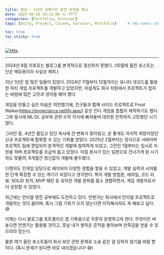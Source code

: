 ```yaml
---
title: 잡담 - 1년의 공백기간 동안 무엇을 했냐
date: 2025-08-28 19:12:00 +/-TTTT
categories: [Portfolio, Survivor]
tags: [Unity, Project, Cocone, Survivor, Portfolio]     # TAG names should always be lowercase

toc: true
toc_sticky: true
---
```

[![Hits](https://hits.seeyoufarm.com/api/count/incr/badge.svg?url=https%3A%2F%2Fepheria.github.io&count_bg=%2379C83D&title_bg=%23555555&icon=&icon_color=%23E7E7E7&title=views&edge_flat=false)](https://hits.seeyoufarm.com)

---

2024년 8월 이후로는 블로그를 본격적으로 갱신하지 못했다. (10월에 올린 포스트는 단순 메모용이라 사실상 제외.)

지난 1년은 참 많은 일들이 있었다.
2024년 11월부터 12월까지는 유니티 넷코드를 활용한 파티 게임 프로젝트를 개발하고 있었지만, 아쉽게도 회사 차원에서 프로젝트가 접히는 바람에 많은 고민과 생각을 해야 했다.

게임을 만들고 싶은 마음은 여전했기에, 친구들과 함께 사이드 프로젝트로 Frost Walker(https://projectarca.netlify.app/) 같은 인디 게임을 틈틈이 제작하기도 했다. 그와 동시에 ML·DL 공부와 관련 수학 지식에 빠져들며 대학원 진학까지 고민했던 시기였다.

그러던 중, 4년간 몸담고 있던 회사에 큰 변화가 찾아왔고, 운 좋게도 마지막 희망이었던 신규 프로젝트에 합류할 수 있는 기회를 얻었다.
2025년 2월부터는 정식으로 서바이버 프로젝트 팀에 편입되어 본격적인 개발에 참여하게 되었고, 그전인 1월부터는 임시로 지원을 하며 프로젝트를 조금씩 돕고 있었다. 마침 본사가 있는 일본으로 건너가게 된 시기와도 맞물려, 6개월간 정신없이 개발에 몰두했다.

다행히도 인게임 담당으로 배치되어 다양한 경험을 쌓을 수 있었고, 개발 실력과 시야를 한 단계 확장할 수 있는 계기가 되었다고 생각한다. 특히 개발 방법론, 애자일, 코드 리뷰, SOLID 원칙, MVP 패턴 등 유익한 개발 문화를 몸소 경험하면서, 게임 개발자로서 더 성장할 수 있었다.

최근에는 언리얼 엔진 공부에도 도전하고 있다. 언젠가는 회사에서 언리얼 프로젝트로 개발하는 것이 꿈이며, 혹시 그럴 기회가 오지 않는다면 이직해서라도 꼭 해보고 싶다. 😄

이제는 다시 블로그를 포트폴리오 겸 기록용으로 꾸준히 운영하고자 한다. 무엇이든 써놓으면 언젠가는 활용될 것이고, 훗날 내가 쌓아온 흔적을 돌아보며 만족감을 얻을 수 있으리라 믿는다.

물론 여기 올린 포스트들이 회사 보안 관련 문제로 소송 같은 걸 당하지 않기를 바랄 뿐이다. (혹시 문제가 된다면 바로 내리겠습니다! 😅)